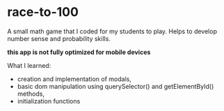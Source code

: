 # race-to-100
A small math game that I coded for my students to play. Helps to develop number sense and probability skills.

**this app is not fully optimized for mobile devices**

What I learned:
- creation and implementation of modals,
- basic dom manipulation using querySelector() and getElementById() methods,
- initialization functions

